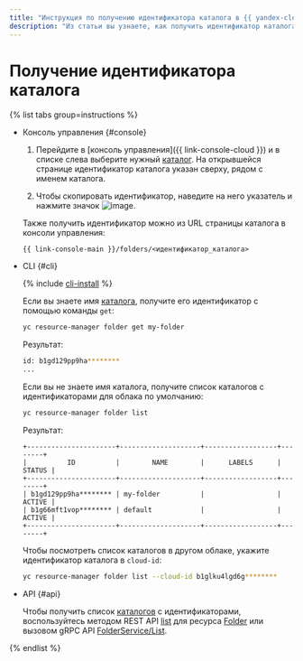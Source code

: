 ```yaml
---
title: "Инструкция по получению идентификатора каталога в {{ yandex-cloud }}"
description: "Из статьи вы узнаете, как получить идентификатор каталога в {{ yandex-cloud }}."
---
```


# Получение идентификатора каталога

{% list tabs group=instructions %}

- Консоль управления {#console}

  1. Перейдите в [консоль управления]({{ link-console-cloud }}) и в списке слева выберите нужный [каталог](../../concepts/resources-hierarchy.md#folder). На открывшейся странице идентификатор каталога указан сверху, рядом с именем каталога.
  
  1. Чтобы скопировать идентификатор, наведите на него указатель и нажмите значок ![image](../../../_assets/console-icons/copy.svg).
  
  Также получить идентификатор можно из URL страницы каталога в консоли управления:
  
  ```text
  {{ link-console-main }}/folders/<идентификатор_каталога>
  ```

- CLI {#cli}

  {% include [cli-install](../../../_includes/cli-install.md) %}

  Если вы знаете имя [каталога](../../concepts/resources-hierarchy.md#folder), получите его идентификатор с помощью команды `get`:

  ```bash
  yc resource-manager folder get my-folder
  ```

  Результат:

  ```bash
  id: b1gd129pp9ha********
  ...
  ```

  Если вы не знаете имя каталога, получите список каталогов с идентификаторами для облака по умолчанию:

  ```bash
  yc resource-manager folder list
  ```

  Результат:

  ```text
  +----------------------+--------------------+------------------+--------+
  |          ID          |        NAME        |      LABELS      | STATUS |
  +----------------------+--------------------+------------------+--------+
  | b1gd129pp9ha******** | my-folder          |                  | ACTIVE |
  | b1g66mft1vop******** | default            |                  | ACTIVE |
  +----------------------+--------------------+------------------+--------+
  ```

  Чтобы посмотреть список каталогов в другом облаке, укажите идентификатор каталога в `cloud-id`:

  ```bash
  yc resource-manager folder list --cloud-id b1glku4lgd6g********
  ```

- API {#api}

  Чтобы получить список [каталогов](../../concepts/resources-hierarchy.md#folder) с идентификаторами, воспользуйтесь методом REST API [list](../../api-ref/Folder/list.md) для ресурса [Folder](../../api-ref/Folder/index.md) или вызовом gRPC API [FolderService/List](../../api-ref/grpc/folder_service.md#List).

{% endlist %}
